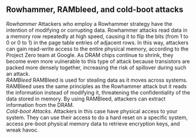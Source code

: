 
## Rowhammer, RAMbleed, and cold-boot attacks
_Rowhammer_ Attackers who employ a Rowhammer strategy have the intention of modifying or corrupting data. Rowhammer attacks read data in a memory row repeatedly at high speed, causing it to flip the bits (from 1 to 0 or 0 to 1) in the page table entries of adjacent rows. In this way, attackers can gain read-write access to the entire physical memory, according to the Project Zero team at Google. As DRAM chips continue to shrink, they become even more vulnerable to this type of attack because transistors are packed more densely together, increasing the risk of spillover during such an attack.  
_RAMBleed_ RAMBleed is used for stealing data as it moves across systems. RAMBleed uses the same principles as the Rowhammer attack but it reads the information instead of modifying it, threatening the confidentiality of the data stored in memory. By using RAMBleed, attackers can extract information from the DRAM.  
_Cold-boot Attacks_. Attackers in this case have physical access to your system. They can use their access to do a hard reset on a specific system, access pre-boot physical memory data to retrieve encryption keys, and wreak havoc.
